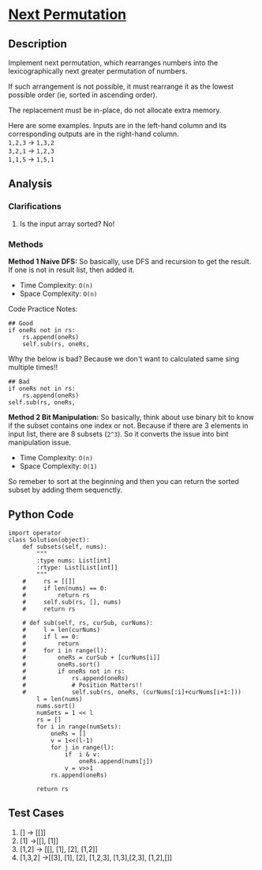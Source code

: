 # [Next Permutation](https://leetcode.com/problems/next-permutation/)

## Description
Implement next permutation, which rearranges numbers into the lexicographically next greater permutation of numbers.

If such arrangement is not possible, it must rearrange it as the lowest possible order (ie, sorted in ascending order).

The replacement must be in-place, do not allocate extra memory.

Here are some examples. Inputs are in the left-hand column and its corresponding outputs are in the right-hand column.  
`1,2,3` → `1,3,2`  
`3,2,1` → `1,2,3`  
`1,1,5` → `1,5,1`  
## Analysis
### Clarifications
1. Is the input array sorted? No!

### Methods
**Method 1 Naive DFS:** 
So basically, use DFS and recursion to get the result. If one is not in result list, then added it.

* Time Complexity: `O(n)`
* Space Complexity: `O(n)`

Code Practice Notes:

~~~
## Good
if oneRs not in rs:
	rs.append(oneRs)
	self.sub(rs, oneRs, 
~~~
Why the below is bad? Because we don't want to calculated same sing multiple times!!

~~~
## Bad
if oneRs not in rs:
	rs.append(oneRs)
self.sub(rs, oneRs, 
~~~
**Method 2 Bit Manipulation:** So basically, think about use binary bit to know if the subset contains one index or not. Because if there are 3 elements in input list, there are 8 subsets (`2^3`). So it converts the issue into bint manipulation issue.  

* Time Complexity: `O(n)`
* Space Complexity: `O(1)`

So remeber to sort at the beginning and then you can return the sorted subset by adding them sequenctly.


## Python Code
~~~
import operator
class Solution(object):
    def subsets(self, nums):
        """
        :type nums: List[int]
        :rtype: List[List[int]]
        """
    #     rs = [[]]
    #     if len(nums) == 0:
    #         return rs
    #     self.sub(rs, [], nums)
    #     return rs
        
    # def sub(self, rs, curSub, curNums):
    #     l = len(curNums)
    #     if l == 0:
    #         return
    #     for i in range(l):
    #         oneRs = curSub + [curNums[i]]
    #         oneRs.sort()
    #         if oneRs not in rs:
    #             rs.append(oneRs)
    #             # Position Matters!!
    #             self.sub(rs, oneRs, (curNums[:i]+curNums[i+1:]))
        l = len(nums)
        nums.sort()
        numSets = 1 << l
        rs = []
        for i in range(numSets):
            oneRs = []
            v = 1<<(l-1) 
            for j in range(l):
                if  i & v:
                    oneRs.append(nums[j])
                v = v>>1
            rs.append(oneRs)
        
        return rs
~~~
## Test Cases
1. [] -> [[]]
2. [1] ->[[], [1]]
3. [1,2] -> [[], [1], [2], [1,2]]
4. [1,3,2] ->[[3], [1], [2], [1,2,3], [1,3],[2,3], [1,2],[]]